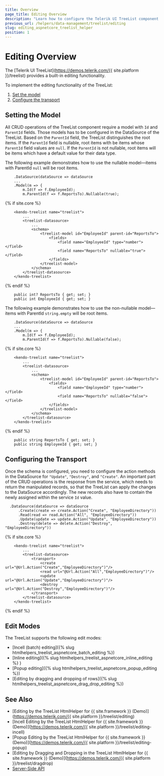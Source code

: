 ```yaml
---
title: Overview
page_title: Editing Overview
description: "Learn how to configure the Telerik UI TreeList component for {{ site.framework }} and enable CRUD operations."
previous_url: /helpers/data-management/treelist/editing
slug: editing_aspnetcore_treelist_helper
position: 1
---
```


# Editing Overview

The [Telerik UI TreeList](https://demos.telerik.com/{{ site.platform }}/treelist) provides a built-in editing functionality.

To implement the editing functionality of the TreeList:

1. [Set the model](#setting-the-model)
1. [Configure the transport](#configuring-the-transport)

## Setting the Model

All CRUD operations of the TreeList component require a model with `Id` and `ParentId` fields. Those models has to be configured in the DataSource of the TreeList. Based on the `ParentId` field, the TreeList distinguishes the root items. If the `ParentId` field is nullable, root items with be items whose `ParentId` field values are `null`. If the `ParentId` is not nullable, root items will be items which have a default value for their data type.

 The following example demonstrates how to use the nullable model&mdash;items with ParentId `null` will be root items.

```tab-HtmlHelper
 	.DataSource(dataSource => dataSource
	...
	.Model(m => {
		m.Id(f => f.EmployeeId);
		m.ParentId(f => f.ReportsTo).Nullable(true);
```
{% if site.core %}
```TagHelper
    <kendo-treelist name="treelist">
        ...
        <treelist-datasource>
			...
            <schema>
                <treelist-model id="EmployeeId" parent-id="ReportsTo">
                    <fields>
                        <field name="EmployeeId" type="number"></field>
                        <field name="ReportsTo" nullable="true"></field>
                    </fields>
                </treelist-model>
            </schema>
        </treelist-datasource>
    </kendo-treelist>
```
{% endif %}
```tab-Model
    public int? ReportsTo { get; set; }
	public int EmployeeId { get; set; }
```

The following example demonstrates how to use the non-nullable model&mdash;items with ParentId `string.empty` will be root items.

```tab-HtmlHelper
 	.DataSource(dataSource => dataSource
	...
	.Model(m => {
		m.Id(f => f.EmployeeId);
		m.ParentId(f => f.ReportsTo).Nullable(false);
```
{% if site.core %}
```TagHelper
    <kendo-treelist name="treelist">
        ...
        <treelist-datasource>
			...
            <schema>
                <treelist-model id="EmployeeId" parent-id="ReportsTo">
                    <fields>
                        <field name="EmployeeId" type="number"></field>
                        <field name="ReportsTo" nullable="false"></field>
                    </fields>
                </treelist-model>
            </schema>
        </treelist-datasource>
    </kendo-treelist>
```
{% endif %}
```tab-Model
    public string ReportsTo { get; set; }
	public string EmployeeId { get; set; }
```

## Configuring the Transport

Once the schema is configured, you need to configure the action methods in the DataSource for `"Update"`, `"Destroy"`, and `"Create"`. An important part of the CRUD operations is the response from the service, which needs to return the manipulated records, so that the TreeList can apply the changes to the DataSource accordingly. The new records also have to contain the newly assigned within the service `Id` value.

```HtmlHelper
  .DataSource(dataSource => dataSource
      .Create(create => create.Action("Create", "EmployeeDirectory"))
      .Read(read => read.Action("All", "EmployeeDirectory"))
      .Update(update => update.Action("Update", "EmployeeDirectory"))
      .Destroy(delete => delete.Action("Destroy", "EmployeeDirectory"))
```
{% if site.core %}
```TagHelper
    <kendo-treelist name="treelist">
        ...
        <treelist-datasource>
			<transport>
				<create url="@Url.Action("Create","EmployeeDirectory")"/>
				<read url="@Url.Action("All","EmployeeDirectory")"/>
				<update url="@Url.Action("Update","EmployeeDirectory")"/>
				<destroy url="@Url.Action("Destroy","EmployeeDirectory")"/>
			</transport>
        </treelist-datasource>
    </kendo-treelist>
```
{% endif %}

## Edit Modes

The TreeList supports the following edit modes:

* [Incell (batch) editing]({% slug htmlhelpers_treelist_aspnetcore_batch_editing %})
* [Inline editing]({% slug htmlhelpers_treelist_aspnetcore_inline_editing %} )
* [Popup editing]({% slug htmlhelpers_treelist_aspnetcore_popup_editing %})
* [Editing by dragging and dropping of rows]({% slug htmlhelpers_treelist_aspnetcore_drag_drop_editing %})

## See Also

* [Editing by the TreeList HtmlHelper for {{ site.framework }} (Demo)](https://demos.telerik.com/{{ site.platform }}/treelist/editing)
* [Incell Editing by the TreeList HtmlHelper for {{ site.framework }} (Demo)](https://demos.telerik.com/{{ site.platform }}/treelist/editing-incell)
* [Popup Editing by the TreeList HtmlHelper for {{ site.framework }} (Demo)](https://demos.telerik.com/{{ site.platform }}/treelist/editing-popup)
* [Editing by Dragging and Dropping in the TreeList HtmlHelper for {{ site.framework }} (Demo)](https://demos.telerik.com/{{ site.platform }}/treelist/dragdrop)
* [Server-Side API](/api/treelist)
